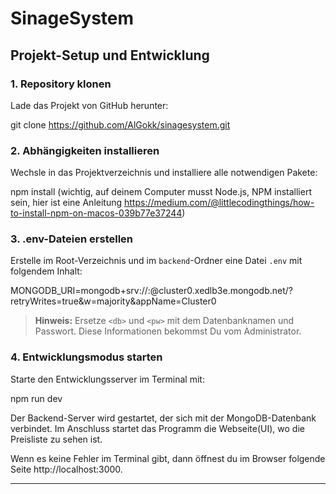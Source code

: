 # SinageSystem

## Projekt-Setup und Entwicklung

### 1. Repository klonen

Lade das Projekt von GitHub herunter:

git clone https://github.com/AlGokk/sinagesystem.git


### 2. Abhängigkeiten installieren

Wechsle in das Projektverzeichnis und installiere alle notwendigen Pakete:

npm install (wichtig, auf deinem Computer musst Node.js, NPM installiert sein, hier ist eine Anleitung https://medium.com/@littlecodingthings/how-to-install-npm-on-macos-039b77e37244)


### 3. .env-Dateien erstellen

Erstelle im Root-Verzeichnis und im `backend`-Ordner eine Datei `.env` mit folgendem Inhalt:

MONGODB_URI=mongodb+srv://<db>:<pw>@cluster0.xedlb3e.mongodb.net/?retryWrites=true&w=majority&appName=Cluster0


> **Hinweis:** Ersetze `<db>` und `<pw>` mit dem Datenbanknamen und Passwort. Diese Informationen bekommst Du vom Administrator.

### 4. Entwicklungsmodus starten

Starte den Entwicklungsserver im Terminal mit:

npm run dev


Der Backend-Server wird gestartet, der sich mit der MongoDB-Datenbank verbindet. Im Anschluss startet das Programm die Webseite(UI), wo die Preisliste zu sehen ist. 

Wenn es keine Fehler im Terminal gibt, dann öffnest du im Browser folgende Seite http://localhost:3000.

---


